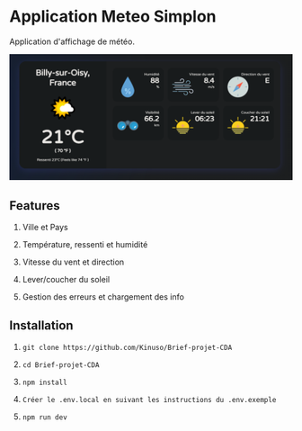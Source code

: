 # Application Meteo Simplon

Application d'affichage de météo.

![alt text](image.png)

## Features

1. Ville et Pays

2. Température, ressenti et humidité

3. Vitesse du vent et direction

4. Lever/coucher du soleil

5. Gestion des erreurs et chargement des info

## Installation

1. `git clone https://github.com/Kinuso/Brief-projet-CDA`

2. `cd Brief-projet-CDA`

3. `npm install`

4. `Créer le .env.local en suivant les instructions du .env.exemple`

5. `npm run dev`
